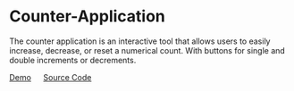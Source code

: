# Counter-Application

The counter application is an interactive tool that allows users to easily increase, decrease, or reset a numerical count. With buttons for single and double increments or decrements.

[Demo](https://counterapplicationjs.vercel.app/) &emsp;  [Source Code](https://github.com/SharathM18/Counter-Application.git)
